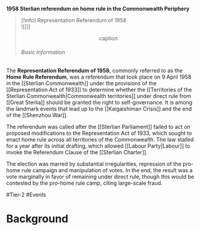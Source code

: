 **1958 Sterlian referendum on home rule in the Commonwealth Periphery**

>[!info] Representation Referendum of 1958</br>
>![[]]
><center>caption</center>
><h6>Basic Information</h6>

The **Representation Referendum of 1958**, commonly referred to as the **Home Rule Referendum**, was a referendum that took place on 9 April 1958 in the [[Sterlian Commonwealth]] under the provisions of the [[Representation Act of 1933]] to determine whether the [[Territories of the Sterlian Commonwealth|Commonwealth territories]] under direct rule from [[Great Sterlia]] should be granted the right to self-governance. It is among the landmark events that lead up to the [[Kaigaishiman Crisis]] and the end of the [[Shenzhou War]].

The referendum was called after the [[Sterlian Parliament]] failed to act on proposed modifications to the Representation Act of 1933, which sought to enact home rule across all territories of the Commonwealth. The law stalled for a year after its initial drafting, which allowed [[Labour Party|Labour]] to invoke the Referendum Clause of the [[Sterlian Charter]].

The election was marred by substantial irregularities, repression of the pro-home rule campaign and manipulation of votes. In the end, the result was a vote marginally in favor of remaining under direct rule, though this would be contested by the pro-home rule camp, citing large-scale fraud.

#Tier-2 #Events
# Background
